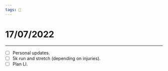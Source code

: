 ```yaml
---
tags: 📆
---
```


# 17/07/2022
---

- [ ] Personal updates.
- [ ] 5k run and stretch (depending on injuries).
- [ ] Plan LI.